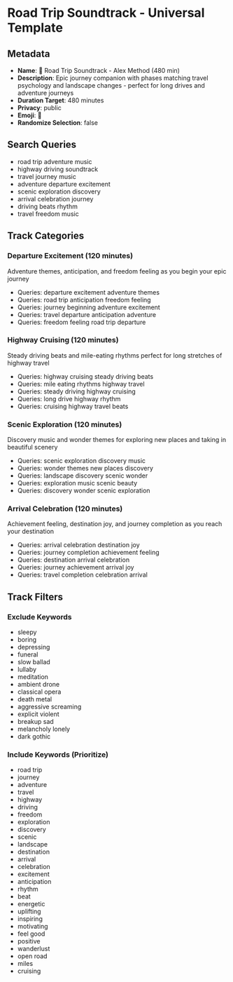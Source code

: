 # Road Trip Soundtrack - Universal Template

## Metadata

- **Name**: 🚗 Road Trip Soundtrack - Alex Method (480 min)
- **Description**: Epic journey companion with phases matching travel psychology and landscape changes - perfect for long drives and adventure journeys
- **Duration Target**: 480 minutes
- **Privacy**: public
- **Emoji**: 🚗
- **Randomize Selection**: false

## Search Queries
- road trip adventure music
- highway driving soundtrack
- travel journey music
- adventure departure excitement
- scenic exploration discovery
- arrival celebration journey
- driving beats rhythm
- travel freedom music

## Track Categories

### Departure Excitement (120 minutes)
Adventure themes, anticipation, and freedom feeling as you begin your epic journey
- Queries: departure excitement adventure themes
- Queries: road trip anticipation freedom feeling
- Queries: journey beginning adventure excitement
- Queries: travel departure anticipation adventure
- Queries: freedom feeling road trip departure

### Highway Cruising (120 minutes)
Steady driving beats and mile-eating rhythms perfect for long stretches of highway travel
- Queries: highway cruising steady driving beats
- Queries: mile eating rhythms highway travel
- Queries: steady driving highway cruising
- Queries: long drive highway rhythm
- Queries: cruising highway travel beats

### Scenic Exploration (120 minutes)
Discovery music and wonder themes for exploring new places and taking in beautiful scenery
- Queries: scenic exploration discovery music
- Queries: wonder themes new places discovery
- Queries: landscape discovery scenic wonder
- Queries: exploration music scenic beauty
- Queries: discovery wonder scenic exploration

### Arrival Celebration (120 minutes)
Achievement feeling, destination joy, and journey completion as you reach your destination
- Queries: arrival celebration destination joy
- Queries: journey completion achievement feeling
- Queries: destination arrival celebration
- Queries: journey achievement arrival joy
- Queries: travel completion celebration arrival

## Track Filters

### Exclude Keywords
- sleepy
- boring
- depressing
- funeral
- slow ballad
- lullaby
- meditation
- ambient drone
- classical opera
- death metal
- aggressive screaming
- explicit violent
- breakup sad
- melancholy lonely
- dark gothic

### Include Keywords (Prioritize)
- road trip
- journey
- adventure
- travel
- highway
- driving
- freedom
- exploration
- discovery
- scenic
- landscape
- destination
- arrival
- celebration
- excitement
- anticipation
- rhythm
- beat
- energetic
- uplifting
- inspiring
- motivating
- feel good
- positive
- wanderlust
- open road
- miles
- cruising
